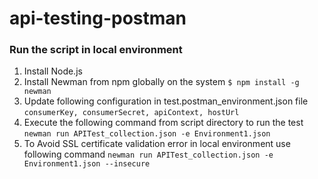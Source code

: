 # api-testing-postman

### Run the script in local environment
1. Install Node.js
2. Install Newman from npm globally on the system
`$ npm install -g newman`
3. Update following configuration in test.postman_environment.json file
`consumerKey, consumerSecret, apiContext, hostUrl`
4. Execute the following command from script directory to run the test
`newman run APITest_collection.json -e Environment1.json`
5. To Avoid SSL certificate validation error in local environment use following command
 `newman run APITest_collection.json -e Environment1.json --insecure`
